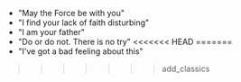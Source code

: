 - "May the Force be with you"
- "I find your lack of faith disturbing"
- "I am your father"
- "Do or do not. There is no try"
<<<<<<< HEAD
=======
- "I've got a bad feeling about this"

>>>>>>> add_classics
